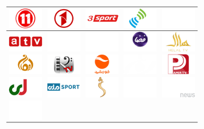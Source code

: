 | ![](https://raw.githubusercontent.com/RevGear/logo/master/Countries/AF/11TV.png)| ![](https://raw.githubusercontent.com/RevGear/logo/master/Countries/AF/1TV.png)| ![](https://raw.githubusercontent.com/RevGear/logo/master/Countries/AF/3Sport.png)| ![](https://raw.githubusercontent.com/RevGear/logo/master/Countries/AF/AfghanTV.png)| ![](https://raw.githubusercontent.com/RevGear/logo/master/Countries/AF/AMC.png)| 
|:---:|:---:|:---:|:---:|:---:| 
| ![](https://raw.githubusercontent.com/RevGear/logo/master/Countries/AF/AynaTV.png)| ![](https://raw.githubusercontent.com/RevGear/logo/master/Countries/AF/BaharTV.png)| ![](https://raw.githubusercontent.com/RevGear/logo/master/Countries/AF/EslahTV.png)| ![](https://raw.githubusercontent.com/RevGear/logo/master/Countries/AF/FazaTV.png)| ![](https://raw.githubusercontent.com/RevGear/logo/master/Countries/AF/HelalTV.png)| 
| ![](https://raw.githubusercontent.com/RevGear/logo/master/Countries/AF/ImanTV.png)| ![](https://raw.githubusercontent.com/RevGear/logo/master/Countries/AF/KayhanTV.png)| ![](https://raw.githubusercontent.com/RevGear/logo/master/Countries/AF/KhurshidTV.png)| ![](https://raw.githubusercontent.com/RevGear/logo/master/Countries/AF/NoorTV.png)| ![](https://raw.githubusercontent.com/RevGear/logo/master/Countries/AF/PamirTV.png)| 
| ![](https://raw.githubusercontent.com/RevGear/logo/master/Countries/AF/RTA.png)| ![](https://raw.githubusercontent.com/RevGear/logo/master/Countries/AF/RTASport.png)| ![](https://raw.githubusercontent.com/RevGear/logo/master/Countries/AF/ShamshadTV.png)| ![](https://raw.githubusercontent.com/RevGear/logo/master/Countries/AF/SolhTV.png)| ![](https://raw.githubusercontent.com/RevGear/logo/master/Countries/AF/TOLOnews.png)| 
| ![](https://raw.githubusercontent.com/RevGear/logo/master/Countries/AF/ToloTV.png) | 
